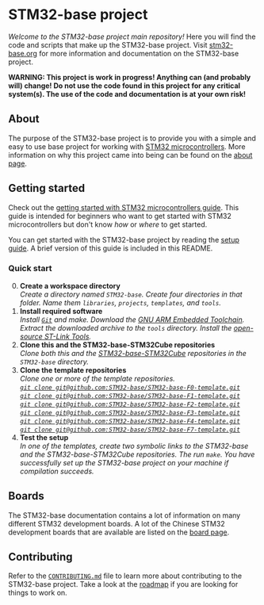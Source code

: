 # STM32-base project

_Welcome to the STM32-base project main repository!_ Here you will find the code and scripts that make up the STM32-base project. Visit [stm32-base.org](https://stm32-base.org/) for more information and documentation on the STM32-base project.

**WARNING: This project is work in progress! Anything can (and probably will) change! Do not use the code found in this project for any critical system(s). The use of the code and documentation is at your own risk!**

## About

The purpose of the STM32-base project is to provide you with a simple and easy to use base project for working with [STM32 microcontrollers](https://www.st.com/en/microcontrollers-microprocessors/stm32-32-bit-arm-cortex-mcus.html). More information on why this project came into being can be found on the [about page](https://stm32-base.org/general/about).

## Getting started

Check out the [getting started with STM32 microcontrollers guide](https://stm32-base.org/guides/getting-started). This guide is intended for beginners who want to get started with STM32 microcontrollers but don't know _how_ or _where_ to get started.

You can get started with the STM32-base project by reading the [setup guide](https://stm32-base.org/guides/setup). A brief version of this guide is included in this README.

### Quick start

 0. **Create a workspace directory**<br>_Create a directory named `STM32-base`. Create four directories in that folder. Name them `libraries`, `projects`, `templates`, and `tools`._
 1. **Install required software**<br>_Install [`Git`](https://git-scm.com/book/en/v2/Getting-Started-Installing-Git) and make. Download the [GNU ARM Embedded Toolchain](https://developer.arm.com/open-source/gnu-toolchain/gnu-rm/downloads). Extract the downloaded archive to the `tools` directory. Install the [open-source ST-Link Tools](https://github.com/texane/stlink#installation)._
 2. **Clone this and the STM32-base-STM32Cube repositories**<br>_Clone both this and the [STM32-base-STM32Cube](https://github.com/STM32-base/STM32-base-STM32Cube) repositories in the `STM32-base` directory._
 3. **Clone the template repositories**<br>_Clone one or more of the template repositories.<br>[`git clone git@github.com:STM32-base/STM32-base-F0-template.git`](https://github.com/STM32-base/STM32-base-F0-template)<br>[`git clone git@github.com:STM32-base/STM32-base-F1-template.git`](https://github.com/STM32-base/STM32-base-F1-template)<br>[`git clone git@github.com:STM32-base/STM32-base-F2-template.git`](https://github.com/STM32-base/STM32-base-F2-template)<br>[`git clone git@github.com:STM32-base/STM32-base-F3-template.git`](https://github.com/STM32-base/STM32-base-F3-template)<br>[`git clone git@github.com:STM32-base/STM32-base-F4-template.git`](https://github.com/STM32-base/STM32-base-F4-template)<br>[`git clone git@github.com:STM32-base/STM32-base-F7-template.git`](https://github.com/STM32-base/STM32-base-F7-template)_
 4. **Test the setup**<br>_In one of the templates, create two symbolic links to the STM32-base and the STM32-base-STM32Cube repositories. The run `make`. You have successfully set up the STM32-base project on your machine if compilation succeeds._

## Boards

The STM32-base documentation contains a lot of information on many different STM32 development boards. A lot of the Chinese STM32 development boards that are available are listed on the [board page](https://stm32-base.org/boards).

## Contributing

Refer to the [`CONTRIBUTING.md`](https://github.com/STM32-base/STM32-base/blob/master/CONTRIBUTING.md) file to learn more about contributing to the STM32-base project. Take a look at the [roadmap](https://stm32-base.org/general/roadmap) if you are looking for things to work on.

